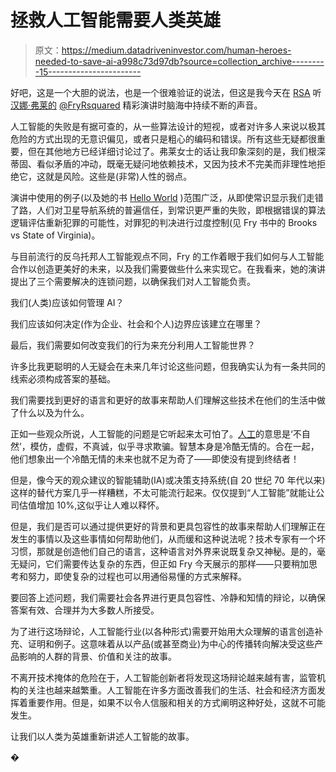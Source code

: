 # 拯救人工智能需要人类英雄

> 原文：<https://medium.datadriveninvestor.com/human-heroes-needed-to-save-ai-a998c73d97db?source=collection_archive---------15----------------------->

好吧，这是一个大胆的说法，也是一个很难验证的说法，但这是我今天在 [RSA](https://www.thersa.org/events/2018/09/how-to-be-human-in-the-age-of-the-machine) 听[汉娜·弗莱的](https://en.wikipedia.org/wiki/Hannah_Fry) [@FryRsquared](https://twitter.com/FryRsquared) 精彩演讲时脑海中持续不断的声音。

人工智能的失败是有据可查的，从一些算法设计的短视，或者对许多人来说以极其危险的方式出现的无意识偏见，或者只是粗心的编码和错误。所有这些无疑都很重要，但在其他地方已经详细讨论过了。弗莱女士的话让我印象深刻的是，我们根深蒂固、看似矛盾的冲动，既毫无疑问地依赖技术，又因为技术不完美而非理性地拒绝它，这就是风险。这些是(非常)人性的弱点。

演讲中使用的例子(以及她的书 [Hello World](https://www.penguin.co.uk/books/1114076/hello-world/) )范围广泛，从即使常识显示我们走错了路，人们对卫星导航系统的普遍信任，到常识更严重的失败，即根据错误的算法逻辑评估重新犯罪的可能性，对罪犯的判决进行过度控制(见 Fry 书中的 Brooks vs State of Virginia)。

与目前流行的反乌托邦人工智能观点不同，Fry 的工作着眼于我们如何与人工智能合作以创造更美好的未来，以及我们需要做些什么来实现它。在我看来，她的演讲提出了三个需要解决的连锁问题，以确保我们对人工智能负责。

我们(人类)应该如何管理 AI？

我们应该如何决定(作为企业、社会和个人)边界应该建立在哪里？

最后，我们需要如何改变我们的行为来充分利用人工智能世界？

许多比我更聪明的人无疑会在未来几年讨论这些问题，但我确实认为有一条共同的线索必须构成答案的基础。

我们需要找到更好的语言和更好的故事来帮助人们理解这些技术在他们的生活中做了什么以及为什么。

正如一些观众所说，人工智能的问题是它听起来太可怕了。[人工](https://www.thefreedictionary.com/artificial)的意思是‘不自然’，模仿，虚假，不真诚，似乎寻求欺骗。智慧本身是冷酷无情的。合在一起，他们想象出一个冷酷无情的未来也就不足为奇了——即使没有提到终结者！

但是，像今天的观众建议的智能辅助(IA)或决策支持系统(自 20 世纪 70 年代以来)这样的替代方案几乎一样糟糕，不太可能流行起来。仅仅提到“人工智能”就能让公司估值增加 10%,这似乎让人难以释怀。

但是，我们是否可以通过提供更好的背景和更具包容性的故事来帮助人们理解正在发生的事情以及这些事情如何帮助他们，从而缓和这种说法呢？技术专家有一个坏习惯，那就是创造他们自己的语言，这种语言对外界来说既复杂又神秘。是的，毫无疑问，它们需要传达复杂的东西，但正如 Fry 今天展示的那样——只要稍加思考和努力，即使复杂的过程也可以用通俗易懂的方式来解释。

要回答上述问题，我们需要社会各界进行更具包容性、冷静和知情的辩论，以确保答案有效、合理并为大多数人所接受。

为了进行这场辩论，人工智能行业(以各种形式)需要开始用大众理解的语言创造补充、证明和例子。这意味着从以产品(或甚至商业)为中心的传播转向解决受这些产品影响的人群的背景、价值和关注的故事。

不离开技术掩体的危险在于，人工智能创新者将发现这场辩论越来越有害，监管机构的关注也越来越繁重。人工智能在许多方面改善我们的生活、社会和经济方面发挥着重要作用。但是，如果不以令人信服和相关的方式阐明这种好处，这就不可能发生。

让我们以人类为英雄重新讲述人工智能的故事。

�
